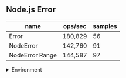 ## Node.js Error

|name|ops/sec|samples|
|-|-|-|
|Error|180,829|56|
|NodeError|142,760|91|
|NodeError Range|144,587|97|


<details>
<summary>Environment</summary>

* __Machine:__ linux x64 | 2 vCPUs | 6.8GB Mem
* __Run:__ Tue Oct 10 2023 20:50:53 GMT+0000 (Coordinated Universal Time)
</details>

<!--
{"environment":{"platform":"linux","arch":"x64","cpus":2,"totalMemory":6.759757995605469},"benchmarks":"[{\"timeStamp\":1696971042820,\"currentTarget\":{\"0\":{\"name\":\"Error\",\"options\":{\"async\":false,\"defer\":false,\"delay\":0.005,\"initCount\":1,\"maxTime\":5,\"minSamples\":5,\"minTime\":0.05},\"async\":false,\"defer\":false,\"delay\":0.005,\"initCount\":1,\"maxTime\":5,\"minSamples\":5,\"minTime\":0.05,\"id\":1,\"stats\":{\"moe\":3.0543263267814577e-7,\"rme\":5.523113732966776,\"sem\":1.5583297585619682e-7,\"deviation\":0.0000011661472104306081,\"mean\":0.0000055300804481909644,\"sample\":[0.000003506628838928976,0.0000033681856998032084,0.000003449438666587155,0.0000033813710418033275,0.0000034420856342059754,0.0000033506648577732723,0.0000034952146818534202,0.0000033564860158626037,0.000003343802313793309,0.0000035811583278668974,0.000003374264237581251,0.000003787557397578866,0.000005260624247122667,0.000005594804699147236,0.000005751306637247301,0.000005662419643389588,0.000005818110501520663,0.000006089709284990161,0.0000060032316178663015,0.000006114261315522691,0.000006074174190470511,0.000006009207108354702,0.000006194226787524599,0.000005976735464249509,0.0000060994179736418395,0.000005992395789850319,0.000006118185342000119,0.000005983557755381955,0.0000061092220764505935,0.000005990278728606357,0.000006123773212475401,0.000006020776373069354,0.000006124089271870714,0.000006008897012344206,0.000006181673445047409,0.000006010429602242233,0.000007193005188144791,0.0000060125347367165605,0.000008530037032619716,0.000006004030711431809,0.000006106878406583577,0.0000060068156717753,0.0000061243695509571236,0.000005989771840896893,0.000006139767487625976,0.000006019798437593178,0.000006340733734867911,0.000006011240682211223,0.000006136111813465323,0.000006018313435505993,0.000006114416363527938,0.000005989312600632119,0.000006113861709106088,0.000005994035780308903,0.000006125902200488998,0.000005965201920209911],\"variance\":1.3598993163950892e-12},\"times\":{\"cycle\":0.09273391903571428,\"elapsed\":5.462,\"period\":0.0000055300804481909644,\"timeStamp\":1696971037358},\"running\":false,\"count\":16769,\"cycles\":4,\"hz\":180829.1957718493},\"1\":{\"name\":\"NodeError\",\"options\":{\"async\":false,\"defer\":false,\"delay\":0.005,\"initCount\":1,\"maxTime\":5,\"minSamples\":5,\"minTime\":0.05},\"async\":false,\"defer\":false,\"delay\":0.005,\"initCount\":1,\"maxTime\":5,\"minSamples\":5,\"minTime\":0.05,\"id\":2,\"stats\":{\"moe\":7.975984028880819e-8,\"rme\":1.1386508825278816,\"sem\":4.069379606571846e-8,\"deviation\":3.8819407321555516e-7,\"mean\":0.000007004766914309676,\"sample\":[0.00000838672585812357,0.000008273385570103655,0.000006833379432624114,0.000008210902203482046,0.000008021177940776963,0.000006960862944851942,0.000006800385357239881,0.000006850196685683239,0.00000695758924205379,0.000008133248474162484,0.000007086044215380443,0.0000069934738912247385,0.000007189546588905466,0.000006931963786789638,0.000006817135901261359,0.000006845690221076902,0.000006903116234911163,0.000006837863284958633,0.000006882540756815407,0.0000069423956327139565,0.0000068193358198833585,0.0000068328312762783126,0.000006923529092635291,0.000006837239251322393,0.000006847750847687509,0.000006926526515665265,0.000006784830598128306,0.000006863090872100908,0.00000692757100230571,0.000006793375559473755,0.000006799004340160043,0.000006927652244676522,0.000008016556712180613,0.000006933984858726511,0.000006805105177774774,0.000006818056779775585,0.00000698698039745843,0.000008049842076871207,0.000007040985434929197,0.0000071778327714093055,0.000006821088334457181,0.000006901427242076872,0.0000068290182063385035,0.000006842936210384356,0.000006950922724207687,0.000006771430883344572,0.0000068385262306136215,0.000006989547943358058,0.000006758834524612272,0.000006832605664194202,0.000006988737154416723,0.0000067707515846257585,0.0000068580896830748485,0.0000070188213081591366,0.000008035560005393744,0.000007006547734627831,0.000008038981553790224,0.000006961283425339976,0.000006744691126969167,0.000006777477447152282,0.00000697252645751986,0.000006759650329877474,0.000006790672815403258,0.000007028256900498182,0.000006873197791840582,0.000006759125084152416,0.00000699781324895651,0.000006814451460885956,0.00000675418365423455,0.000007010725730442978,0.000006854710784973745,0.000006758721152551501,0.000007006322875992998,0.000006831874646559849,0.0000067351175440958666,0.0000069741019254072974,0.000006815784300525111,0.000006814828329069611,0.000006973644136259594,0.000006806332301063686,0.000006757091961761142,0.0000069796089942103135,0.000006817359768412549,0.000006801080920964051,0.000006922155244378619,0.000006817804227817423,0.00000680798842062744,0.000006957055607917059,0.000006818638885148781,0.0000068025890669180014,0.000006913389793994883],\"variance\":1.506946384796838e-13},\"times\":{\"cycle\":0.052024403872577965,\"elapsed\":5.403,\"period\":0.000007004766914309676,\"timeStamp\":1696971042834},\"running\":false,\"count\":7427,\"cycles\":3,\"hz\":142759.9250957447},\"2\":{\"name\":\"NodeError Range\",\"options\":{\"async\":false,\"defer\":false,\"delay\":0.005,\"initCount\":1,\"maxTime\":5,\"minSamples\":5,\"minTime\":0.05},\"async\":false,\"defer\":false,\"delay\":0.005,\"initCount\":1,\"maxTime\":5,\"minSamples\":5,\"minTime\":0.05,\"id\":3,\"stats\":{\"moe\":6.001972508344778e-8,\"rme\":0.8678093864539039,\"sem\":3.062230871604479e-8,\"deviation\":3.0159476410702654e-7,\"mean\":0.000006916233682226471,\"sample\":[0.00000831592586943258,0.000007980835714285714,0.000008197221256956698,0.000007977171521035598,0.000006980832524271844,0.000006790524002157497,0.000008215876798924008,0.000006790131540013449,0.000006729646133154001,0.0000069673106926698044,0.000006800353732347008,0.000006733250840618695,0.0000069642843308675185,0.000006803797041022193,0.000006738926832548756,0.000006979294821788836,0.0000068003402824478815,0.0000067335870880968395,0.0000069607335574983186,0.000006829069804976463,0.000006746606724949563,0.000007006840753194351,0.000006791732078009415,0.000006759841694687289,0.000006987835776731674,0.000006798484061869536,0.0000067902122394082045,0.000006922292938802959,0.000006827926429051782,0.000006828020712844654,0.000007152923066577001,0.000006819372293207801,0.000006844376059179556,0.000006926354942837929,0.000006837920107599193,0.000006875580632145259,0.000006938513920645594,0.000006820286886348352,0.000006851423940820444,0.000006924754404841964,0.000006825384532616006,0.00000683155817081372,0.000006906367854741089,0.000006757111365164761,0.000006806661869535978,0.0000069615540013449905,0.0000067465799596503025,0.0000067993180901143245,0.000006967660390047075,0.000006736357767316746,0.000006793951445864156,0.000007013081506388702,0.00000673830800268998,0.000006802129119031607,0.000007004392871553463,0.000006740110289172831,0.000006800447881640888,0.000007011400268997982,0.000006768691997310021,0.0000068026941492938806,0.000006979792468056489,0.000006729995830531271,0.000006734985877605918,0.000006969018829858776,0.000006775080833893746,0.000006746001479488904,0.000006998797444519166,0.0000068073343644922665,0.000006753358843308675,0.000006969449226630801,0.000006792122259583053,0.000006754192737054472,0.0000069746813718897105,0.000006795027437794217,0.000006746095628782784,0.000006983679488903833,0.000006807361264290518,0.0000067404735709482175,0.000006944337861466039,0.0000067899701412239405,0.000006809540147948891,0.000006910927505043712,0.000006837570275722932,0.000006881296839273706,0.000006934008069939475,0.0000068092442501681235,0.000006798497511768662,0.00000689742353732347,0.000006806325622057835,0.000006845828782784129,0.000006929905716207128,0.000006813306119704102,0.0000067993180901143245,0.000006909421116341627,0.000006789068997982515,0.000006805989240080699,0.000006951062811028918],\"variance\":9.095940173677297e-14},\"times\":{\"cycle\":0.051422197427353815,\"elapsed\":5.473,\"period\":0.000006916233682226471,\"timeStamp\":1696971048237},\"running\":false,\"count\":7435,\"cycles\":3,\"hz\":144587.3644451644},\"options\":{},\"events\":{\"start\":[null],\"cycle\":[null,null],\"complete\":[null,null]},\"length\":3,\"running\":false},\"type\":\"cycle\",\"target\":{\"name\":\"Error\",\"options\":{\"async\":false,\"defer\":false,\"delay\":0.005,\"initCount\":1,\"maxTime\":5,\"minSamples\":5,\"minTime\":0.05},\"async\":false,\"defer\":false,\"delay\":0.005,\"initCount\":1,\"maxTime\":5,\"minSamples\":5,\"minTime\":0.05,\"id\":1,\"stats\":{\"moe\":3.0543263267814577e-7,\"rme\":5.523113732966776,\"sem\":1.5583297585619682e-7,\"deviation\":0.0000011661472104306081,\"mean\":0.0000055300804481909644,\"sample\":[0.000003506628838928976,0.0000033681856998032084,0.000003449438666587155,0.0000033813710418033275,0.0000034420856342059754,0.0000033506648577732723,0.0000034952146818534202,0.0000033564860158626037,0.000003343802313793309,0.0000035811583278668974,0.000003374264237581251,0.000003787557397578866,0.000005260624247122667,0.000005594804699147236,0.000005751306637247301,0.000005662419643389588,0.000005818110501520663,0.000006089709284990161,0.0000060032316178663015,0.000006114261315522691,0.000006074174190470511,0.000006009207108354702,0.000006194226787524599,0.000005976735464249509,0.0000060994179736418395,0.000005992395789850319,0.000006118185342000119,0.000005983557755381955,0.0000061092220764505935,0.000005990278728606357,0.000006123773212475401,0.000006020776373069354,0.000006124089271870714,0.000006008897012344206,0.000006181673445047409,0.000006010429602242233,0.000007193005188144791,0.0000060125347367165605,0.000008530037032619716,0.000006004030711431809,0.000006106878406583577,0.0000060068156717753,0.0000061243695509571236,0.000005989771840896893,0.000006139767487625976,0.000006019798437593178,0.000006340733734867911,0.000006011240682211223,0.000006136111813465323,0.000006018313435505993,0.000006114416363527938,0.000005989312600632119,0.000006113861709106088,0.000005994035780308903,0.000006125902200488998,0.000005965201920209911],\"variance\":1.3598993163950892e-12},\"times\":{\"cycle\":0.09273391903571428,\"elapsed\":5.462,\"period\":0.0000055300804481909644,\"timeStamp\":1696971037358},\"running\":false,\"count\":16769,\"cycles\":4,\"hz\":180829.1957718493},\"aborted\":false},{\"timeStamp\":1696971048237,\"currentTarget\":{\"0\":{\"name\":\"Error\",\"options\":{\"async\":false,\"defer\":false,\"delay\":0.005,\"initCount\":1,\"maxTime\":5,\"minSamples\":5,\"minTime\":0.05},\"async\":false,\"defer\":false,\"delay\":0.005,\"initCount\":1,\"maxTime\":5,\"minSamples\":5,\"minTime\":0.05,\"id\":1,\"stats\":{\"moe\":3.0543263267814577e-7,\"rme\":5.523113732966776,\"sem\":1.5583297585619682e-7,\"deviation\":0.0000011661472104306081,\"mean\":0.0000055300804481909644,\"sample\":[0.000003506628838928976,0.0000033681856998032084,0.000003449438666587155,0.0000033813710418033275,0.0000034420856342059754,0.0000033506648577732723,0.0000034952146818534202,0.0000033564860158626037,0.000003343802313793309,0.0000035811583278668974,0.000003374264237581251,0.000003787557397578866,0.000005260624247122667,0.000005594804699147236,0.000005751306637247301,0.000005662419643389588,0.000005818110501520663,0.000006089709284990161,0.0000060032316178663015,0.000006114261315522691,0.000006074174190470511,0.000006009207108354702,0.000006194226787524599,0.000005976735464249509,0.0000060994179736418395,0.000005992395789850319,0.000006118185342000119,0.000005983557755381955,0.0000061092220764505935,0.000005990278728606357,0.000006123773212475401,0.000006020776373069354,0.000006124089271870714,0.000006008897012344206,0.000006181673445047409,0.000006010429602242233,0.000007193005188144791,0.0000060125347367165605,0.000008530037032619716,0.000006004030711431809,0.000006106878406583577,0.0000060068156717753,0.0000061243695509571236,0.000005989771840896893,0.000006139767487625976,0.000006019798437593178,0.000006340733734867911,0.000006011240682211223,0.000006136111813465323,0.000006018313435505993,0.000006114416363527938,0.000005989312600632119,0.000006113861709106088,0.000005994035780308903,0.000006125902200488998,0.000005965201920209911],\"variance\":1.3598993163950892e-12},\"times\":{\"cycle\":0.09273391903571428,\"elapsed\":5.462,\"period\":0.0000055300804481909644,\"timeStamp\":1696971037358},\"running\":false,\"count\":16769,\"cycles\":4,\"hz\":180829.1957718493},\"1\":{\"name\":\"NodeError\",\"options\":{\"async\":false,\"defer\":false,\"delay\":0.005,\"initCount\":1,\"maxTime\":5,\"minSamples\":5,\"minTime\":0.05},\"async\":false,\"defer\":false,\"delay\":0.005,\"initCount\":1,\"maxTime\":5,\"minSamples\":5,\"minTime\":0.05,\"id\":2,\"stats\":{\"moe\":7.975984028880819e-8,\"rme\":1.1386508825278816,\"sem\":4.069379606571846e-8,\"deviation\":3.8819407321555516e-7,\"mean\":0.000007004766914309676,\"sample\":[0.00000838672585812357,0.000008273385570103655,0.000006833379432624114,0.000008210902203482046,0.000008021177940776963,0.000006960862944851942,0.000006800385357239881,0.000006850196685683239,0.00000695758924205379,0.000008133248474162484,0.000007086044215380443,0.0000069934738912247385,0.000007189546588905466,0.000006931963786789638,0.000006817135901261359,0.000006845690221076902,0.000006903116234911163,0.000006837863284958633,0.000006882540756815407,0.0000069423956327139565,0.0000068193358198833585,0.0000068328312762783126,0.000006923529092635291,0.000006837239251322393,0.000006847750847687509,0.000006926526515665265,0.000006784830598128306,0.000006863090872100908,0.00000692757100230571,0.000006793375559473755,0.000006799004340160043,0.000006927652244676522,0.000008016556712180613,0.000006933984858726511,0.000006805105177774774,0.000006818056779775585,0.00000698698039745843,0.000008049842076871207,0.000007040985434929197,0.0000071778327714093055,0.000006821088334457181,0.000006901427242076872,0.0000068290182063385035,0.000006842936210384356,0.000006950922724207687,0.000006771430883344572,0.0000068385262306136215,0.000006989547943358058,0.000006758834524612272,0.000006832605664194202,0.000006988737154416723,0.0000067707515846257585,0.0000068580896830748485,0.0000070188213081591366,0.000008035560005393744,0.000007006547734627831,0.000008038981553790224,0.000006961283425339976,0.000006744691126969167,0.000006777477447152282,0.00000697252645751986,0.000006759650329877474,0.000006790672815403258,0.000007028256900498182,0.000006873197791840582,0.000006759125084152416,0.00000699781324895651,0.000006814451460885956,0.00000675418365423455,0.000007010725730442978,0.000006854710784973745,0.000006758721152551501,0.000007006322875992998,0.000006831874646559849,0.0000067351175440958666,0.0000069741019254072974,0.000006815784300525111,0.000006814828329069611,0.000006973644136259594,0.000006806332301063686,0.000006757091961761142,0.0000069796089942103135,0.000006817359768412549,0.000006801080920964051,0.000006922155244378619,0.000006817804227817423,0.00000680798842062744,0.000006957055607917059,0.000006818638885148781,0.0000068025890669180014,0.000006913389793994883],\"variance\":1.506946384796838e-13},\"times\":{\"cycle\":0.052024403872577965,\"elapsed\":5.403,\"period\":0.000007004766914309676,\"timeStamp\":1696971042834},\"running\":false,\"count\":7427,\"cycles\":3,\"hz\":142759.9250957447},\"2\":{\"name\":\"NodeError Range\",\"options\":{\"async\":false,\"defer\":false,\"delay\":0.005,\"initCount\":1,\"maxTime\":5,\"minSamples\":5,\"minTime\":0.05},\"async\":false,\"defer\":false,\"delay\":0.005,\"initCount\":1,\"maxTime\":5,\"minSamples\":5,\"minTime\":0.05,\"id\":3,\"stats\":{\"moe\":6.001972508344778e-8,\"rme\":0.8678093864539039,\"sem\":3.062230871604479e-8,\"deviation\":3.0159476410702654e-7,\"mean\":0.000006916233682226471,\"sample\":[0.00000831592586943258,0.000007980835714285714,0.000008197221256956698,0.000007977171521035598,0.000006980832524271844,0.000006790524002157497,0.000008215876798924008,0.000006790131540013449,0.000006729646133154001,0.0000069673106926698044,0.000006800353732347008,0.000006733250840618695,0.0000069642843308675185,0.000006803797041022193,0.000006738926832548756,0.000006979294821788836,0.0000068003402824478815,0.0000067335870880968395,0.0000069607335574983186,0.000006829069804976463,0.000006746606724949563,0.000007006840753194351,0.000006791732078009415,0.000006759841694687289,0.000006987835776731674,0.000006798484061869536,0.0000067902122394082045,0.000006922292938802959,0.000006827926429051782,0.000006828020712844654,0.000007152923066577001,0.000006819372293207801,0.000006844376059179556,0.000006926354942837929,0.000006837920107599193,0.000006875580632145259,0.000006938513920645594,0.000006820286886348352,0.000006851423940820444,0.000006924754404841964,0.000006825384532616006,0.00000683155817081372,0.000006906367854741089,0.000006757111365164761,0.000006806661869535978,0.0000069615540013449905,0.0000067465799596503025,0.0000067993180901143245,0.000006967660390047075,0.000006736357767316746,0.000006793951445864156,0.000007013081506388702,0.00000673830800268998,0.000006802129119031607,0.000007004392871553463,0.000006740110289172831,0.000006800447881640888,0.000007011400268997982,0.000006768691997310021,0.0000068026941492938806,0.000006979792468056489,0.000006729995830531271,0.000006734985877605918,0.000006969018829858776,0.000006775080833893746,0.000006746001479488904,0.000006998797444519166,0.0000068073343644922665,0.000006753358843308675,0.000006969449226630801,0.000006792122259583053,0.000006754192737054472,0.0000069746813718897105,0.000006795027437794217,0.000006746095628782784,0.000006983679488903833,0.000006807361264290518,0.0000067404735709482175,0.000006944337861466039,0.0000067899701412239405,0.000006809540147948891,0.000006910927505043712,0.000006837570275722932,0.000006881296839273706,0.000006934008069939475,0.0000068092442501681235,0.000006798497511768662,0.00000689742353732347,0.000006806325622057835,0.000006845828782784129,0.000006929905716207128,0.000006813306119704102,0.0000067993180901143245,0.000006909421116341627,0.000006789068997982515,0.000006805989240080699,0.000006951062811028918],\"variance\":9.095940173677297e-14},\"times\":{\"cycle\":0.051422197427353815,\"elapsed\":5.473,\"period\":0.000006916233682226471,\"timeStamp\":1696971048237},\"running\":false,\"count\":7435,\"cycles\":3,\"hz\":144587.3644451644},\"options\":{},\"events\":{\"start\":[null],\"cycle\":[null,null],\"complete\":[null,null]},\"length\":3,\"running\":false},\"type\":\"cycle\",\"target\":{\"name\":\"NodeError\",\"options\":{\"async\":false,\"defer\":false,\"delay\":0.005,\"initCount\":1,\"maxTime\":5,\"minSamples\":5,\"minTime\":0.05},\"async\":false,\"defer\":false,\"delay\":0.005,\"initCount\":1,\"maxTime\":5,\"minSamples\":5,\"minTime\":0.05,\"id\":2,\"stats\":{\"moe\":7.975984028880819e-8,\"rme\":1.1386508825278816,\"sem\":4.069379606571846e-8,\"deviation\":3.8819407321555516e-7,\"mean\":0.000007004766914309676,\"sample\":[0.00000838672585812357,0.000008273385570103655,0.000006833379432624114,0.000008210902203482046,0.000008021177940776963,0.000006960862944851942,0.000006800385357239881,0.000006850196685683239,0.00000695758924205379,0.000008133248474162484,0.000007086044215380443,0.0000069934738912247385,0.000007189546588905466,0.000006931963786789638,0.000006817135901261359,0.000006845690221076902,0.000006903116234911163,0.000006837863284958633,0.000006882540756815407,0.0000069423956327139565,0.0000068193358198833585,0.0000068328312762783126,0.000006923529092635291,0.000006837239251322393,0.000006847750847687509,0.000006926526515665265,0.000006784830598128306,0.000006863090872100908,0.00000692757100230571,0.000006793375559473755,0.000006799004340160043,0.000006927652244676522,0.000008016556712180613,0.000006933984858726511,0.000006805105177774774,0.000006818056779775585,0.00000698698039745843,0.000008049842076871207,0.000007040985434929197,0.0000071778327714093055,0.000006821088334457181,0.000006901427242076872,0.0000068290182063385035,0.000006842936210384356,0.000006950922724207687,0.000006771430883344572,0.0000068385262306136215,0.000006989547943358058,0.000006758834524612272,0.000006832605664194202,0.000006988737154416723,0.0000067707515846257585,0.0000068580896830748485,0.0000070188213081591366,0.000008035560005393744,0.000007006547734627831,0.000008038981553790224,0.000006961283425339976,0.000006744691126969167,0.000006777477447152282,0.00000697252645751986,0.000006759650329877474,0.000006790672815403258,0.000007028256900498182,0.000006873197791840582,0.000006759125084152416,0.00000699781324895651,0.000006814451460885956,0.00000675418365423455,0.000007010725730442978,0.000006854710784973745,0.000006758721152551501,0.000007006322875992998,0.000006831874646559849,0.0000067351175440958666,0.0000069741019254072974,0.000006815784300525111,0.000006814828329069611,0.000006973644136259594,0.000006806332301063686,0.000006757091961761142,0.0000069796089942103135,0.000006817359768412549,0.000006801080920964051,0.000006922155244378619,0.000006817804227817423,0.00000680798842062744,0.000006957055607917059,0.000006818638885148781,0.0000068025890669180014,0.000006913389793994883],\"variance\":1.506946384796838e-13},\"times\":{\"cycle\":0.052024403872577965,\"elapsed\":5.403,\"period\":0.000007004766914309676,\"timeStamp\":1696971042834},\"running\":false,\"count\":7427,\"cycles\":3,\"hz\":142759.9250957447},\"aborted\":false},{\"timeStamp\":1696971053710,\"currentTarget\":{\"0\":{\"name\":\"Error\",\"options\":{\"async\":false,\"defer\":false,\"delay\":0.005,\"initCount\":1,\"maxTime\":5,\"minSamples\":5,\"minTime\":0.05},\"async\":false,\"defer\":false,\"delay\":0.005,\"initCount\":1,\"maxTime\":5,\"minSamples\":5,\"minTime\":0.05,\"id\":1,\"stats\":{\"moe\":3.0543263267814577e-7,\"rme\":5.523113732966776,\"sem\":1.5583297585619682e-7,\"deviation\":0.0000011661472104306081,\"mean\":0.0000055300804481909644,\"sample\":[0.000003506628838928976,0.0000033681856998032084,0.000003449438666587155,0.0000033813710418033275,0.0000034420856342059754,0.0000033506648577732723,0.0000034952146818534202,0.0000033564860158626037,0.000003343802313793309,0.0000035811583278668974,0.000003374264237581251,0.000003787557397578866,0.000005260624247122667,0.000005594804699147236,0.000005751306637247301,0.000005662419643389588,0.000005818110501520663,0.000006089709284990161,0.0000060032316178663015,0.000006114261315522691,0.000006074174190470511,0.000006009207108354702,0.000006194226787524599,0.000005976735464249509,0.0000060994179736418395,0.000005992395789850319,0.000006118185342000119,0.000005983557755381955,0.0000061092220764505935,0.000005990278728606357,0.000006123773212475401,0.000006020776373069354,0.000006124089271870714,0.000006008897012344206,0.000006181673445047409,0.000006010429602242233,0.000007193005188144791,0.0000060125347367165605,0.000008530037032619716,0.000006004030711431809,0.000006106878406583577,0.0000060068156717753,0.0000061243695509571236,0.000005989771840896893,0.000006139767487625976,0.000006019798437593178,0.000006340733734867911,0.000006011240682211223,0.000006136111813465323,0.000006018313435505993,0.000006114416363527938,0.000005989312600632119,0.000006113861709106088,0.000005994035780308903,0.000006125902200488998,0.000005965201920209911],\"variance\":1.3598993163950892e-12},\"times\":{\"cycle\":0.09273391903571428,\"elapsed\":5.462,\"period\":0.0000055300804481909644,\"timeStamp\":1696971037358},\"running\":false,\"count\":16769,\"cycles\":4,\"hz\":180829.1957718493},\"1\":{\"name\":\"NodeError\",\"options\":{\"async\":false,\"defer\":false,\"delay\":0.005,\"initCount\":1,\"maxTime\":5,\"minSamples\":5,\"minTime\":0.05},\"async\":false,\"defer\":false,\"delay\":0.005,\"initCount\":1,\"maxTime\":5,\"minSamples\":5,\"minTime\":0.05,\"id\":2,\"stats\":{\"moe\":7.975984028880819e-8,\"rme\":1.1386508825278816,\"sem\":4.069379606571846e-8,\"deviation\":3.8819407321555516e-7,\"mean\":0.000007004766914309676,\"sample\":[0.00000838672585812357,0.000008273385570103655,0.000006833379432624114,0.000008210902203482046,0.000008021177940776963,0.000006960862944851942,0.000006800385357239881,0.000006850196685683239,0.00000695758924205379,0.000008133248474162484,0.000007086044215380443,0.0000069934738912247385,0.000007189546588905466,0.000006931963786789638,0.000006817135901261359,0.000006845690221076902,0.000006903116234911163,0.000006837863284958633,0.000006882540756815407,0.0000069423956327139565,0.0000068193358198833585,0.0000068328312762783126,0.000006923529092635291,0.000006837239251322393,0.000006847750847687509,0.000006926526515665265,0.000006784830598128306,0.000006863090872100908,0.00000692757100230571,0.000006793375559473755,0.000006799004340160043,0.000006927652244676522,0.000008016556712180613,0.000006933984858726511,0.000006805105177774774,0.000006818056779775585,0.00000698698039745843,0.000008049842076871207,0.000007040985434929197,0.0000071778327714093055,0.000006821088334457181,0.000006901427242076872,0.0000068290182063385035,0.000006842936210384356,0.000006950922724207687,0.000006771430883344572,0.0000068385262306136215,0.000006989547943358058,0.000006758834524612272,0.000006832605664194202,0.000006988737154416723,0.0000067707515846257585,0.0000068580896830748485,0.0000070188213081591366,0.000008035560005393744,0.000007006547734627831,0.000008038981553790224,0.000006961283425339976,0.000006744691126969167,0.000006777477447152282,0.00000697252645751986,0.000006759650329877474,0.000006790672815403258,0.000007028256900498182,0.000006873197791840582,0.000006759125084152416,0.00000699781324895651,0.000006814451460885956,0.00000675418365423455,0.000007010725730442978,0.000006854710784973745,0.000006758721152551501,0.000007006322875992998,0.000006831874646559849,0.0000067351175440958666,0.0000069741019254072974,0.000006815784300525111,0.000006814828329069611,0.000006973644136259594,0.000006806332301063686,0.000006757091961761142,0.0000069796089942103135,0.000006817359768412549,0.000006801080920964051,0.000006922155244378619,0.000006817804227817423,0.00000680798842062744,0.000006957055607917059,0.000006818638885148781,0.0000068025890669180014,0.000006913389793994883],\"variance\":1.506946384796838e-13},\"times\":{\"cycle\":0.052024403872577965,\"elapsed\":5.403,\"period\":0.000007004766914309676,\"timeStamp\":1696971042834},\"running\":false,\"count\":7427,\"cycles\":3,\"hz\":142759.9250957447},\"2\":{\"name\":\"NodeError Range\",\"options\":{\"async\":false,\"defer\":false,\"delay\":0.005,\"initCount\":1,\"maxTime\":5,\"minSamples\":5,\"minTime\":0.05},\"async\":false,\"defer\":false,\"delay\":0.005,\"initCount\":1,\"maxTime\":5,\"minSamples\":5,\"minTime\":0.05,\"id\":3,\"stats\":{\"moe\":6.001972508344778e-8,\"rme\":0.8678093864539039,\"sem\":3.062230871604479e-8,\"deviation\":3.0159476410702654e-7,\"mean\":0.000006916233682226471,\"sample\":[0.00000831592586943258,0.000007980835714285714,0.000008197221256956698,0.000007977171521035598,0.000006980832524271844,0.000006790524002157497,0.000008215876798924008,0.000006790131540013449,0.000006729646133154001,0.0000069673106926698044,0.000006800353732347008,0.000006733250840618695,0.0000069642843308675185,0.000006803797041022193,0.000006738926832548756,0.000006979294821788836,0.0000068003402824478815,0.0000067335870880968395,0.0000069607335574983186,0.000006829069804976463,0.000006746606724949563,0.000007006840753194351,0.000006791732078009415,0.000006759841694687289,0.000006987835776731674,0.000006798484061869536,0.0000067902122394082045,0.000006922292938802959,0.000006827926429051782,0.000006828020712844654,0.000007152923066577001,0.000006819372293207801,0.000006844376059179556,0.000006926354942837929,0.000006837920107599193,0.000006875580632145259,0.000006938513920645594,0.000006820286886348352,0.000006851423940820444,0.000006924754404841964,0.000006825384532616006,0.00000683155817081372,0.000006906367854741089,0.000006757111365164761,0.000006806661869535978,0.0000069615540013449905,0.0000067465799596503025,0.0000067993180901143245,0.000006967660390047075,0.000006736357767316746,0.000006793951445864156,0.000007013081506388702,0.00000673830800268998,0.000006802129119031607,0.000007004392871553463,0.000006740110289172831,0.000006800447881640888,0.000007011400268997982,0.000006768691997310021,0.0000068026941492938806,0.000006979792468056489,0.000006729995830531271,0.000006734985877605918,0.000006969018829858776,0.000006775080833893746,0.000006746001479488904,0.000006998797444519166,0.0000068073343644922665,0.000006753358843308675,0.000006969449226630801,0.000006792122259583053,0.000006754192737054472,0.0000069746813718897105,0.000006795027437794217,0.000006746095628782784,0.000006983679488903833,0.000006807361264290518,0.0000067404735709482175,0.000006944337861466039,0.0000067899701412239405,0.000006809540147948891,0.000006910927505043712,0.000006837570275722932,0.000006881296839273706,0.000006934008069939475,0.0000068092442501681235,0.000006798497511768662,0.00000689742353732347,0.000006806325622057835,0.000006845828782784129,0.000006929905716207128,0.000006813306119704102,0.0000067993180901143245,0.000006909421116341627,0.000006789068997982515,0.000006805989240080699,0.000006951062811028918],\"variance\":9.095940173677297e-14},\"times\":{\"cycle\":0.051422197427353815,\"elapsed\":5.473,\"period\":0.000006916233682226471,\"timeStamp\":1696971048237},\"running\":false,\"count\":7435,\"cycles\":3,\"hz\":144587.3644451644},\"options\":{},\"events\":{\"start\":[null],\"cycle\":[null,null],\"complete\":[null,null]},\"length\":3,\"running\":false},\"type\":\"cycle\",\"target\":{\"name\":\"NodeError Range\",\"options\":{\"async\":false,\"defer\":false,\"delay\":0.005,\"initCount\":1,\"maxTime\":5,\"minSamples\":5,\"minTime\":0.05},\"async\":false,\"defer\":false,\"delay\":0.005,\"initCount\":1,\"maxTime\":5,\"minSamples\":5,\"minTime\":0.05,\"id\":3,\"stats\":{\"moe\":6.001972508344778e-8,\"rme\":0.8678093864539039,\"sem\":3.062230871604479e-8,\"deviation\":3.0159476410702654e-7,\"mean\":0.000006916233682226471,\"sample\":[0.00000831592586943258,0.000007980835714285714,0.000008197221256956698,0.000007977171521035598,0.000006980832524271844,0.000006790524002157497,0.000008215876798924008,0.000006790131540013449,0.000006729646133154001,0.0000069673106926698044,0.000006800353732347008,0.000006733250840618695,0.0000069642843308675185,0.000006803797041022193,0.000006738926832548756,0.000006979294821788836,0.0000068003402824478815,0.0000067335870880968395,0.0000069607335574983186,0.000006829069804976463,0.000006746606724949563,0.000007006840753194351,0.000006791732078009415,0.000006759841694687289,0.000006987835776731674,0.000006798484061869536,0.0000067902122394082045,0.000006922292938802959,0.000006827926429051782,0.000006828020712844654,0.000007152923066577001,0.000006819372293207801,0.000006844376059179556,0.000006926354942837929,0.000006837920107599193,0.000006875580632145259,0.000006938513920645594,0.000006820286886348352,0.000006851423940820444,0.000006924754404841964,0.000006825384532616006,0.00000683155817081372,0.000006906367854741089,0.000006757111365164761,0.000006806661869535978,0.0000069615540013449905,0.0000067465799596503025,0.0000067993180901143245,0.000006967660390047075,0.000006736357767316746,0.000006793951445864156,0.000007013081506388702,0.00000673830800268998,0.000006802129119031607,0.000007004392871553463,0.000006740110289172831,0.000006800447881640888,0.000007011400268997982,0.000006768691997310021,0.0000068026941492938806,0.000006979792468056489,0.000006729995830531271,0.000006734985877605918,0.000006969018829858776,0.000006775080833893746,0.000006746001479488904,0.000006998797444519166,0.0000068073343644922665,0.000006753358843308675,0.000006969449226630801,0.000006792122259583053,0.000006754192737054472,0.0000069746813718897105,0.000006795027437794217,0.000006746095628782784,0.000006983679488903833,0.000006807361264290518,0.0000067404735709482175,0.000006944337861466039,0.0000067899701412239405,0.000006809540147948891,0.000006910927505043712,0.000006837570275722932,0.000006881296839273706,0.000006934008069939475,0.0000068092442501681235,0.000006798497511768662,0.00000689742353732347,0.000006806325622057835,0.000006845828782784129,0.000006929905716207128,0.000006813306119704102,0.0000067993180901143245,0.000006909421116341627,0.000006789068997982515,0.000006805989240080699,0.000006951062811028918],\"variance\":9.095940173677297e-14},\"times\":{\"cycle\":0.051422197427353815,\"elapsed\":5.473,\"period\":0.000006916233682226471,\"timeStamp\":1696971048237},\"running\":false,\"count\":7435,\"cycles\":3,\"hz\":144587.3644451644},\"aborted\":false}]"}-->
